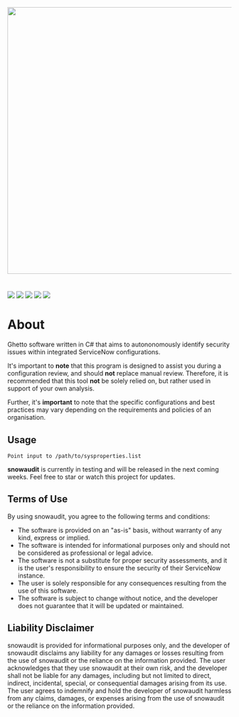 <!--<p align="center">
  <img width="600" src="https://i.postimg.cc/qvY12TPD/snowaudit-v2.png">
</p>-->

<p align="center">
  <img width="600" src="https://i.postimg.cc/tJdChZhz/snowy-snowauditv2.png">
</p>

#
![](https://img.shields.io/github/languages/code-size/ret2eax/snowaudit?style=flat-square)
![](https://img.shields.io/github/stars/ret2eax/snowaudit?style=flat-square)
![](https://img.shields.io/github/watchers/ret2eax/snowaudit?style=flat-square)
![](https://img.shields.io/badge/release%20date-not%20yet%20released-blue?style=flat-square)
![](https://img.shields.io/github/downloads/ret2eax/snowaudit/total?style=flat-square)

# About

Ghetto software written in C# that aims to autononomously identify security issues within integrated ServiceNow configurations. 

It's important to **note** that this program is designed to assist you during a configuration review, and should **not** replace manual review. Therefore, it is recommended that this tool **not** be solely relied on, but rather used in support of your own analysis.

Further, it's **important** to note that the specific configurations and best practices may vary depending on the requirements and policies of an organisation.

## Usage

```
Point input to /path/to/sysproperties.list
```

**snowaudit** is currently in testing and will be released in the next coming weeks. Feel free to star or watch this project for updates.

## Terms of Use

By using snowaudit, you agree to the following terms and conditions:
- The software is provided on an "as-is" basis, without warranty of any kind, express or implied.
- The software is intended for informational purposes only and should not be considered as professional or legal advice.
- The software is not a substitute for proper security assessments, and it is the user's responsibility to ensure the security of their ServiceNow instance.
- The user is solely responsible for any consequences resulting from the use of this software.
- The software is subject to change without notice, and the developer does not guarantee that it will be updated or maintained.

## Liability Disclaimer

snowaudit is provided for informational purposes only, and the developer of snowaudit disclaims any liability for any damages or losses resulting from the use of snowaudit or the reliance on the information provided. The user acknowledges that they use snowaudit at their own risk, and the developer shall not be liable for any damages, including but not limited to direct, indirect, incidental, special, or consequential damages arising from its use. The user agrees to indemnify and hold the developer of snowaudit harmless from any claims, damages, or expenses arising from the use of snowaudit or the reliance on the information provided.
